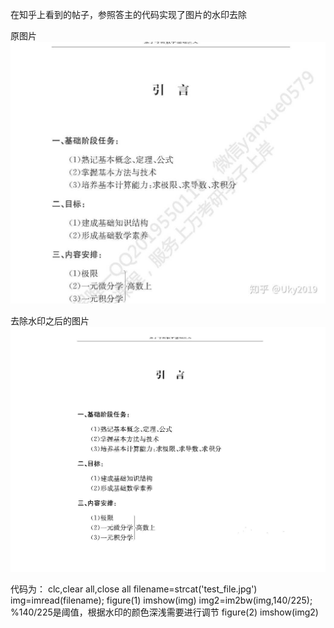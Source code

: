 在知乎上看到的帖子，参照答主的代码实现了图片的水印去除

原图片
![image](https://github.com/keTang1993/Matlab/blob/master/test_file.jpg?raw=true)

去除水印之后的图片
![image](https://github.com/keTang1993/Matlab/blob/master/result.jpg?raw=true)


代码为：
clc,clear all,close all
filename=strcat('test_file.jpg')
img=imread(filename);
figure(1)
imshow(img)
img2=im2bw(img,140/225);  %140/225是阈值，根据水印的颜色深浅需要进行调节
figure(2)
imshow(img2)
